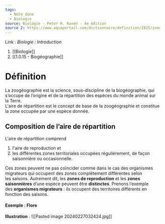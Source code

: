 ```yaml
---
tags:
  - Note_done
  - Biologie
source: Biologie - Peter H. Raven - 4e édition
source 2: https://www.aquaportail.com/dictionnaire/definition/2825/zoogeographie
---
```


Link :
_Biologie : Introduction_
1. [[Biologie]]
2. [[1.0.15 - Biogéographie]]

# Définition
La zoogéographie est la science, sous-discipline de la biogéographie, qui s’occupe de l’origine et de la répartition des espèces du monde animal sur la Terre. 
\
L'aire de répartition est le concept de base de la zoogéographie et constitue la zone occupée par une espèce donnée. 
## Composition de l’aire de répartition 
L'aire de répartition comprend 
1. l'aire de reproduction et 
2. les différentes zones territoriales occupées régulièrement, de façon saisonnière ou occasionnelle. 

Ces zones peuvent ne pas coïncider comme dans le cas des organismes migrateurs qui occupent des zones complètement différentes selon les saisons. Autrement dit, les **zones de reproduction** et les **zones saisonnières** d’une espèce peuvent être **distinctes**. Prenons l’exemple des **organismes migrateurs** : ils occupent des territoires différents en fonction des saisons.

#### Exemple : Flore
**Illustration** : ![[Pasted image 20240227032424.jpg]]
